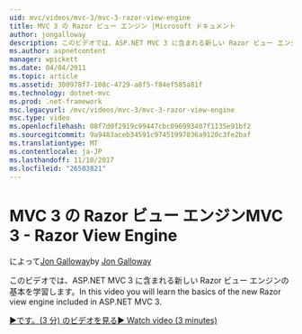 ```yaml
---
uid: mvc/videos/mvc-3/mvc-3-razor-view-engine
title: MVC 3 の Razor ビュー エンジン |Microsoft ドキュメント
author: jongalloway
description: このビデオでは、ASP.NET MVC 3 に含まれる新しい Razor ビュー エンジンの基本を学習します。
ms.author: aspnetcontent
manager: wpickett
ms.date: 04/04/2011
ms.topic: article
ms.assetid: 300978f7-108c-4729-a8f5-f84ef585a81f
ms.technology: dotnet-mvc
ms.prod: .net-framework
msc.legacyurl: /mvc/videos/mvc-3/mvc-3-razor-view-engine
msc.type: video
ms.openlocfilehash: 08f7d0f2919c99447cbc096993407f1135e91bf2
ms.sourcegitcommit: 9a9483aceb34591c97451997036a9120c3fe2baf
ms.translationtype: MT
ms.contentlocale: ja-JP
ms.lasthandoff: 11/10/2017
ms.locfileid: "26503821"
---
```

<a name="mvc-3---razor-view-engine"></a><span data-ttu-id="f06ec-103">MVC 3 の Razor ビュー エンジン</span><span class="sxs-lookup"><span data-stu-id="f06ec-103">MVC 3 - Razor View Engine</span></span>
====================
<span data-ttu-id="f06ec-104">によって[Jon Galloway](https://github.com/jongalloway)</span><span class="sxs-lookup"><span data-stu-id="f06ec-104">by [Jon Galloway](https://github.com/jongalloway)</span></span>

<span data-ttu-id="f06ec-105">このビデオでは、ASP.NET MVC 3 に含まれる新しい Razor ビュー エンジンの基本を学習します。</span><span class="sxs-lookup"><span data-stu-id="f06ec-105">In this video you will learn the basics of the new Razor view engine included in ASP.NET MVC 3.</span></span>

[<span data-ttu-id="f06ec-106">&#9654;です。(3 分) のビデオを見る</span><span class="sxs-lookup"><span data-stu-id="f06ec-106">&#9654; Watch video (3 minutes)</span></span>](https://channel9.msdn.com/Blogs/ASP-NET-Site-Videos/mvc-3-razor-view-engine)
